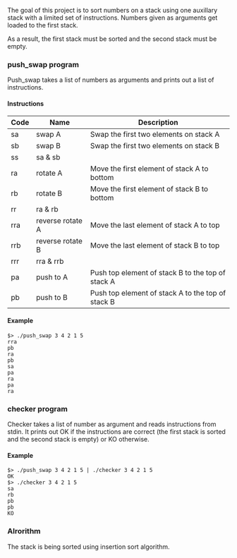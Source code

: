 
The goal of this project is to sort numbers on a stack using one auxillary
stack with a limited set of instructions. Numbers given as arguments get loaded
to the first stack.

As a result, the first stack must be sorted and the second stack must be empty.

### push_swap program

Push_swap takes a list of numbers as arguments and prints out a list of
instructions.

#### Instructions

| Code | Name             | Description                                       |
|------|------------------|---------------------------------------------------|
| sa   | swap A           | Swap the first two elements on stack A            |
| sb   | swap B           | Swap the first two elements on stack B            |
| ss   | sa & sb          |                                                   |
| ra   | rotate A         | Move the first element of stack A to bottom       |
| rb   | rotate B         | Move the first element of stack B to bottom       |
| rr   | ra & rb          |                                                   |
| rra  | reverse rotate A | Move the last element of stack A to top           |
| rrb  | reverse rotate B | Move the last element of stack B to top           |
| rrr  | rra & rrb        |                                                   |
| pa   | push to A        | Push top element of stack B to the top of stack A |
| pb   | push to B        | Push top element of stack A to the top of stack B |

#### Example
```
$> ./push_swap 3 4 2 1 5
rra
pb
ra
pb
sa
pa
ra
pa
ra
```

### checker program
Checker takes a list of number as argument and reads instructions from stdin.
It prints out OK if the instructions are correct (the first stack is sorted and
the second stack is empty) or KO otherwise.

#### Example
```
$> ./push_swap 3 4 2 1 5 | ./checker 3 4 2 1 5
OK
$> ./checker 3 4 2 1 5
sa
rb
pb
pb
KO
```

### Alrorithm
The stack is being sorted using insertion sort algorithm.
